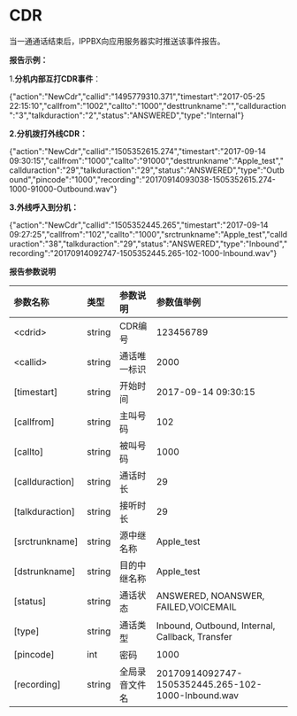 # CDR

当一通通话结束后，IPPBX向应用服务器实时推送该事件报告。

**报告示例：**

1.**分机内部互打CDR事件**：

{"action":"NewCdr","callid":"1495779310.371","timestart":"2017-05-25 22:15:10","callfrom":"1002","callto":"1000","desttrunkname":"","callduraction":"3","talkduraction":"2","status":"ANSWERED","type":"Internal"}

**2.分机拨打外线CDR：**

{"action":"NewCdr","callid":"1505352615.274","timestart":"2017-09-14 09:30:15","callfrom":"1000","callto":"91000","desttrunkname":"Apple\_test","callduraction":"29","talkduraction":"29","status":"ANSWERED","type":"Outbound","pincode":"1000","recording":"20170914093038-1505352615.274-1000-91000-Outbound.wav"}

**3.外线呼入到分机：**

{"action":"NewCdr","callid":"1505352445.265","timestart":"2017-09-14 09:27:25","callfrom":"102","callto":"1000","srctrunkname":"Apple\_test","callduraction":"38","talkduraction":"29","status":"ANSWERED","type":"Inbound","recording":"20170914092747-1505352445.265-102-1000-Inbound.wav"}

**报告参数说明**

| 参数名称 | 类型 | 参数说明 | 参数值举例 |
| :--- | :--- | :--- | :--- |
| &lt;cdrid&gt; | string | CDR编号 | 123456789 |
| &lt;callid&gt; | string | 通话唯一标识 | 2000 |
| \[timestart\] | string | 开始时间 | 2017-09-14 09:30:15 |
| \[callfrom\] | string | 主叫号码 | 102 |
| \[callto\] | string | 被叫号码 | 1000 |
| \[callduraction\] | string | 通话时长 | 29 |
| \[talkduraction\] | string | 接听时长 | 29 |
| \[srctrunkname\] | string | 源中继名称 | Apple\_test |
| \[dstrunkname\] | string | 目的中继名称 | Apple\_test |
| \[status\] | string | 通话状态 | ANSWERED,  NOANSWER,   FAILED,VOICEMAIL |
| \[type\] | string | 通话类型 | Inbound, Outbound, Internal, Callback, Transfer |
| \[pincode\] | int | 密码 | 1000 |
| \[recording\] | string | 全局录音文件名 | 20170914092747-1505352445.265-102-1000-Inbound.wav |



